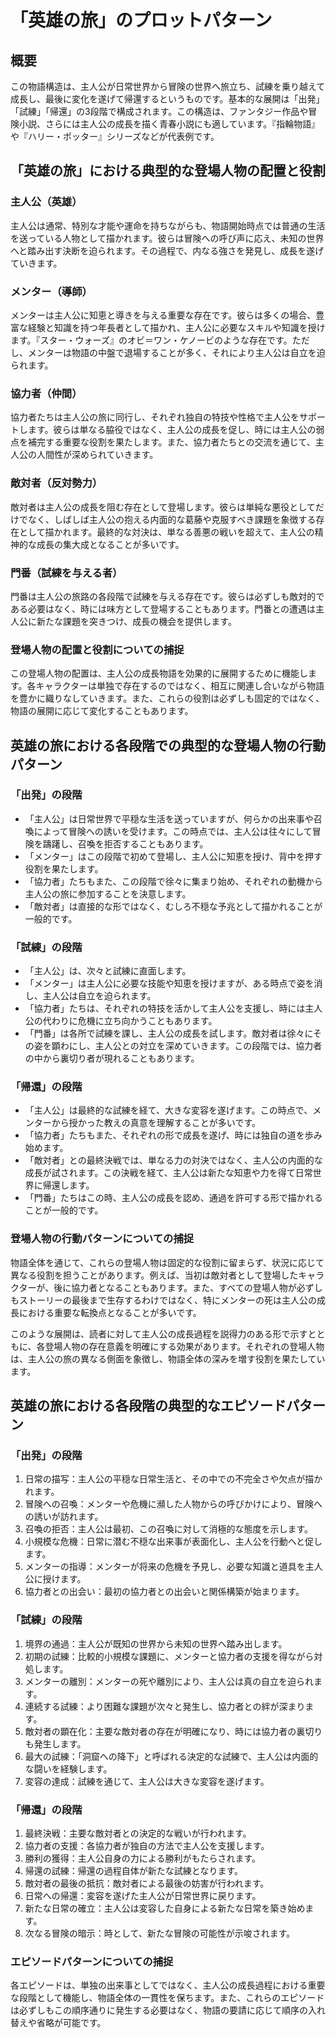 # 「英雄の旅」のプロットパターン

## 概要

この物語構造は、主人公が日常世界から冒険の世界へ旅立ち、試練を乗り越えて成長し、最後に変化を遂げて帰還するというものです。基本的な展開は「出発」「試練」「帰還」の3段階で構成されます。この構造は、ファンタジー作品や冒険小説、さらには主人公の成長を描く青春小説にも適しています。『指輪物語』や『ハリー・ポッター』シリーズなどが代表例です。

## 「英雄の旅」における典型的な登場人物の配置と役割

### 主人公（英雄）

主人公は通常、特別な才能や運命を持ちながらも、物語開始時点では普通の生活を送っている人物として描かれます。彼らは冒険への呼び声に応え、未知の世界へと踏み出す決断を迫られます。その過程で、内なる強さを発見し、成長を遂げていきます。

### メンター（導師）

メンターは主人公に知恵と導きを与える重要な存在です。彼らは多くの場合、豊富な経験と知識を持つ年長者として描かれ、主人公に必要なスキルや知識を授けます。『スター・ウォーズ』のオビ＝ワン・ケノービのような存在です。ただし、メンターは物語の中盤で退場することが多く、それにより主人公は自立を迫られます。

### 協力者（仲間）

協力者たちは主人公の旅に同行し、それぞれ独自の特技や性格で主人公をサポートします。彼らは単なる脇役ではなく、主人公の成長を促し、時には主人公の弱点を補完する重要な役割を果たします。また、協力者たちとの交流を通じて、主人公の人間性が深められていきます。

### 敵対者（反対勢力）

敵対者は主人公の成長を阻む存在として登場します。彼らは単純な悪役としてだけでなく、しばしば主人公の抱える内面的な葛藤や克服すべき課題を象徴する存在として描かれます。最終的な対決は、単なる善悪の戦いを超えて、主人公の精神的な成長の集大成となることが多いです。

### 門番（試練を与える者）

門番は主人公の旅路の各段階で試練を与える存在です。彼らは必ずしも敵対的である必要はなく、時には味方として登場することもあります。門番との遭遇は主人公に新たな課題を突きつけ、成長の機会を提供します。

### 登場人物の配置と役割についての捕捉

この登場人物の配置は、主人公の成長物語を効果的に展開するために機能します。各キャラクターは単独で存在するのではなく、相互に関連し合いながら物語を豊かに織りなしていきます。また、これらの役割は必ずしも固定的ではなく、物語の展開に応じて変化することもあります。


## 英雄の旅における各段階での典型的な登場人物の行動パターン


### 「出発」の段階

* 「主人公」は日常世界で平穏な生活を送っていますが、何らかの出来事や召喚によって冒険への誘いを受けます。この時点では、主人公は往々にして冒険を躊躇し、召喚を拒否することもあります。
* 「メンター」はこの段階で初めて登場し、主人公に知恵を授け、背中を押す役割を果たします。
* 「協力者」たちもまた、この段階で徐々に集まり始め、それぞれの動機から主人公の旅に参加することを決意します。
* 「敵対者」は直接的な形ではなく、むしろ不穏な予兆として描かれることが一般的です。

### 「試練」の段階

* 「主人公」は、次々と試練に直面します。
* 「メンター」は主人公に必要な技能や知恵を授けますが、ある時点で姿を消し、主人公は自立を迫られます。
* 「協力者」たちは、それぞれの特技を活かして主人公を支援し、時には主人公の代わりに危機に立ち向かうこともあります。
* 「門番」は各所で試練を課し、主人公の成長を試します。敵対者は徐々にその姿を顕わにし、主人公との対立を深めていきます。この段階では、協力者の中から裏切り者が現れることもあります。

### 「帰還」の段階

* 「主人公」は最終的な試練を経て、大きな変容を遂げます。この時点で、メンターから授かった教えの真意を理解することが多いです。
* 「協力者」たちもまた、それぞれの形で成長を遂げ、時には独自の道を歩み始めます。
* 「敵対者」との最終決戦では、単なる力の対決ではなく、主人公の内面的な成長が試されます。この決戦を経て、主人公は新たな知恵や力を得て日常世界に帰還します。
* 「門番」たちはこの時、主人公の成長を認め、通過を許可する形で描かれることが一般的です。

### 登場人物の行動パターンについての捕捉

物語全体を通じて、これらの登場人物は固定的な役割に留まらず、状況に応じて異なる役割を担うことがあります。例えば、当初は敵対者として登場したキャラクターが、後に協力者となることもあります。また、すべての登場人物が必ずしもストーリーの最後まで生存するわけではなく、特にメンターの死は主人公の成長における重要な転換点となることが多いです。

このような展開は、読者に対して主人公の成長過程を説得力のある形で示すとともに、各登場人物の存在意義を明確にする効果があります。それぞれの登場人物は、主人公の旅の異なる側面を象徴し、物語全体の深みを増す役割を果たしています。


## 英雄の旅における各段階の典型的なエピソードパターン

### 「出発」の段階
1. 日常の描写：主人公の平穏な日常生活と、その中での不完全さや欠点が描かれます。
2. 冒険への召喚：メンターや危機に瀕した人物からの呼びかけにより、冒険への誘いが訪れます。
3. 召喚の拒否：主人公は最初、この召喚に対して消極的な態度を示します。
4. 小規模な危機：日常に潜む不穏な出来事が表面化し、主人公を行動へと促します。
5. メンターの指導：メンターが将来の危機を予見し、必要な知識と道具を主人公に授けます。
6. 協力者との出会い：最初の協力者との出会いと関係構築が始まります。

### 「試練」の段階
1. 境界の通過：主人公が既知の世界から未知の世界へ踏み出します。
2. 初期の試練：比較的小規模な課題に、メンターと協力者の支援を得ながら対処します。
3. メンターの離別：メンターの死や離別により、主人公は真の自立を迫られます。
4. 連続する試練：より困難な課題が次々と発生し、協力者との絆が深まります。
5. 敵対者の顕在化：主要な敵対者の存在が明確になり、時には協力者の裏切りも発生します。
6. 最大の試練：「洞窟への降下」と呼ばれる決定的な試練で、主人公は内面的な闘いを経験します。
7. 変容の達成：試練を通じて、主人公は大きな変容を遂げます。

### 「帰還」の段階
1. 最終決戦：主要な敵対者との決定的な戦いが行われます。
2. 協力者の支援：各協力者が独自の方法で主人公を支援します。
3. 勝利の獲得：主人公自身の力による勝利がもたらされます。
4. 帰還の試練：帰還の過程自体が新たな試練となります。
5. 敵対者の最後の抵抗：敵対者による最後の妨害が行われます。
6. 日常への帰還：変容を遂げた主人公が日常世界に戻ります。
7. 新たな日常の確立：主人公は変容した自身による新たな日常を築き始めます。
8. 次なる冒険の暗示：時として、新たな冒険の可能性が示唆されます。

### エピソードパターンについての捕捉

各エピソードは、単独の出来事としてではなく、主人公の成長過程における重要な段階として機能し、物語全体の一貫性を保ちます。また、これらのエピソードは必ずしもこの順序通りに発生する必要はなく、物語の要請に応じて順序の入れ替えや省略が可能です。
